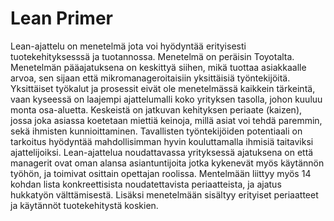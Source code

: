 # Lean Primer

Lean-ajattelu on menetelmä jota voi hyödyntää erityisesti tuotekehityksesssä ja tuotannossa. Menetelmä on peräisin Toyotalta. Menetelmän pääajatuksena on keskittyä siihen, mikä tuottaa asiakkaalle arvoa, sen sijaan että mikromanageroitaisiin yksittäisiä työntekijöitä. Yksittäiset työkalut ja prosessit eivät ole menetelmässä kaikkein tärkeintä, vaan kyseessä on laajempi ajattelumalli koko yrityksen tasolla, johon kuuluu monta osa-aluetta. Keskeistä on jatkuvan kehityksen periaate (kaizen), jossa joka asiassa koetetaan miettiä keinoja, millä asiat voi tehdä paremmin, sekä ihmisten kunnioittaminen. Tavallisten työntekijöiden potentiaali on tarkoitus hyödyntää mahdollisimman hyvin kouluttamalla ihmisiä taitaviksi ajattelijoiksi. Lean-ajattelua noudattavassa yrityksessä ajatuksena on että managerit ovat oman alansa asiantuntijoita jotka kykenevät myös käytännön työhön, ja toimivat osittain opettajan roolissa. Mentelmään liittyy myös 14 kohdan lista konkreettisista noudatettavista periaatteista, ja ajatus hukkatyön välttämisestä. Lisäksi menetelmään sisältyy erityiset periaatteet ja käytännöt tuotekehitystä koskien.